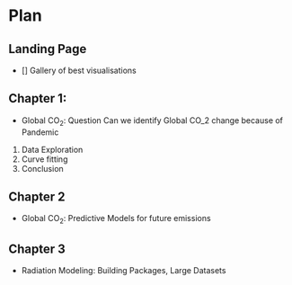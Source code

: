 # Plan 
## Landing Page
- [] Gallery of best visualisations
## Chapter 1:
- Global $\textrm{CO}_2$: Question Can we identify Global CO_2 change because of Pandemic 
1. Data Exploration
2. Curve fitting 
3. Conclusion 
## Chapter 2
- Global $\textrm{CO}_2$: Predictive Models for future emissions
## Chapter 3
- Radiation Modeling: Building Packages, Large Datasets  